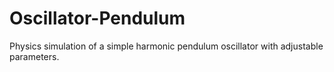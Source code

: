# Oscillator-Pendulum
Physics simulation of a simple harmonic pendulum oscillator with adjustable parameters.
